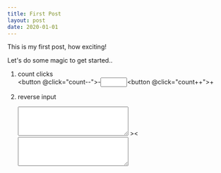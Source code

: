 ```yaml
---
title: First Post
layout: post
date: 2020-01-01
---
```


This is my first post, how exciting!

Let's do some magic to get started..

1. count clicks<br>
   <button @click="count--">-</button><input :value="count" style="width:60px;text-align:center"></input><button @click="count++">+</button>

2. reverse input<br>
   <textarea rows="4" cols="50" v-model="inputText"></textarea> >< <textarea rows="4" cols="50" :value="outputText"></textarea>

<script>
export default {
  data() {
    return {
        count:0,
        inputText:"i am groot"
    }
  },
  computed: {
      
      outputText() {
          return this.inputText && this.inputText.split('').reverse().join('')
      }
  }
}
</script>

<style>
    input {
        width:30px;
        text-align: center;
    }

    textarea{
        width:250px;
    }
</style>
